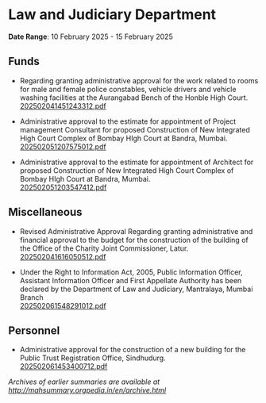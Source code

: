 # Law and Judiciary Department

**Date Range**: 10 February 2025 - 15 February 2025


## Funds
- Regarding granting administrative approval for the work related to rooms for male and female police constables, vehicle drivers and vehicle washing facilities at the Aurangabad Bench of the Honble High Court.\
  [202502041451243312.pdf](https://gr.maharashtra.gov.in/Site/Upload/Government%20Resolutions/English/202502041451243312.pdf)

- Administrative approval to the estimate for appointment of Project management Consultant for proposed Construction of New Integrated High Court Complex of Bombay HIgh Court at Bandra, Mumbai.\
  [202502051207575012.pdf](https://gr.maharashtra.gov.in/Site/Upload/Government%20Resolutions/English/202502051207575012.pdf)

- Administrative approval to the estimate for appointment of Architect for proposed Construction of New Integrated High Court Complex of Bombay HIgh Court at Bandra, Mumbai.\
  [202502051203547412.pdf](https://gr.maharashtra.gov.in/Site/Upload/Government%20Resolutions/English/202502051203547412.pdf)

## Miscellaneous
- Revised Administrative Approval Regarding granting administrative and financial approval to the budget for the construction of the building of the Office of the Charity Joint Commissioner, Latur.\
  [202502041616050512.pdf](https://gr.maharashtra.gov.in/Site/Upload/Government%20Resolutions/English/202502041616050512.pdf)

- Under the Right to Information Act, 2005, Public Information Officer, Assistant Information Officer and First  Appellate Authority has been declared by the Department of Law and Judiciary, Mantralaya, Mumbai Branch\
  [202502061548291012.pdf](https://gr.maharashtra.gov.in/Site/Upload/Government%20Resolutions/English/202502061548291012.pdf)

## Personnel
- Administrative approval for the construction of a new building for the Public Trust Registration Office, Sindhudurg.\
  [202502061453400712.pdf](https://gr.maharashtra.gov.in/Site/Upload/Government%20Resolutions/English/202502061453400712.pdf)


*Archives of earlier summaries are available at http://mahsummary.orgpedia.in/en/archive.html*